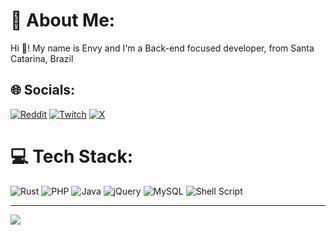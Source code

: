 # 💫 About Me:
Hi 👋! My name is Envy and I'm a Back-end focused developer, from Santa Catarina, Brazil


## 🌐 Socials:
[![Reddit](https://img.shields.io/badge/Reddit-%23FF4500.svg?logo=Reddit&logoColor=white)](https://reddit.com/user/leanpaganism) [![Twitch](https://img.shields.io/badge/Twitch-%239146FF.svg?logo=Twitch&logoColor=white)](https://twitch.tv/ag9tha) [![X](https://img.shields.io/badge/X-black.svg?logo=X&logoColor=white)](https://x.com/threedesgraca) 

# 💻 Tech Stack:
![Rust](https://img.shields.io/badge/rust-%23000000.svg?style=for-the-badge&logo=rust&logoColor=white) ![PHP](https://img.shields.io/badge/php-%23777BB4.svg?style=for-the-badge&logo=php&logoColor=white) ![Java](https://img.shields.io/badge/java-%23ED8B00.svg?style=for-the-badge&logo=openjdk&logoColor=white) ![jQuery](https://img.shields.io/badge/jquery-%230769AD.svg?style=for-the-badge&logo=jquery&logoColor=white) ![MySQL](https://img.shields.io/badge/mysql-4479A1.svg?style=for-the-badge&logo=mysql&logoColor=white) ![Shell Script](https://img.shields.io/badge/shell_script-%23121011.svg?style=for-the-badge&logo=gnu-bash&logoColor=white)

---
[![](https://visitcount.itsvg.in/api?id=aklery&icon=0&color=0)](https://visitcount.itsvg.in)

<!-- Proudly created with GPRM ( https://gprm.itsvg.in ) -->
